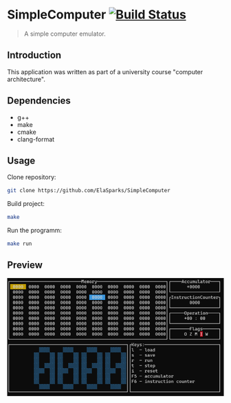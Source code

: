 # SimpleComputer [![Build Status](https://app.travis-ci.com/ElaSparks/SimpleComputer.svg?branch=master)](https://app.travis-ci.com/ElaSparks/SimpleComputer)
> A simple computer emulator.
## Introduction
This application was written as part of a university course "computer architecture".
## Dependencies

<ul>
<li>g++</li>
<li>make</li>
<li>cmake</li>
<li>clang-format</li>
</ul>

## Usage
Clone repository:

```sh
git clone https://github.com/ElaSparks/SimpleComputer
```

Build project:

```sh
make
```

Run the programm:

```sh
make run
```

## Preview
<img src="./preview.png" alt="preview">
